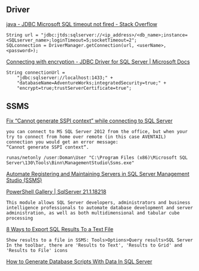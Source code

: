 ## Driver

[java - JDBC Microsoft SQL timeout not fired - Stack Overflow](https://stackoverflow.com/questions/35439885/jdbc-microsoft-sql-timeout-not-fired)

    String url = "jdbc:jtds:sqlserver://<ip_address>/<db_name>;instance=<SQLserver_name>;loginTimeout=5;socketTimeout=2";
    SQLconnection = DriverManager.getConnection(url, <userName>, <password>);


[Connecting with encryption - JDBC Driver for SQL Server | Microsoft Docs](https://docs.microsoft.com/en-us/sql/connect/jdbc/connecting-with-ssl-encryption?view=sql-server-ver16)

    String connectionUrl =
        "jdbc:sqlserver://localhost:1433;" +
        "databaseName=AdventureWorks;integratedSecurity=true;" +
        "encrypt=true;trustServerCertificate=true";

## SSMS

[Fix “Cannot generate SSPI context” while connecting to SQL Server](https://domainwebcenter.com/fix-cannot-generate-sspi-context-while-connecting-to-sql-server/)

	you can connect to MS SQL Server 2012 from the office, but when your try to connect from home over remote (in this case AVENTAIL) connection you would get an error message:
	“Cannot generate SSPI context“.
	
    runas/netonly /user:Doman\User "C:\Program Files (x86)\Microsoft SQL Server\130\Tools\Binn\ManagementStudio\Ssms.exe"



[Automate Registering and Maintaining Servers in SQL Server Management Studio (SSMS)](https://www.mssqltips.com/sqlservertip/3252/automate-registering-and-maintaining-servers-in-sql-server-management-studio-ssms/)



[PowerShell Gallery | SqlServer 21.1.18218](https://www.powershellgallery.com/packages/SqlServer/21.1.18218)

	This module allows SQL Server developers, administrators and business intelligence professionals to automate database development and server administration, as well as both multidimensional and tabular cube processing
	
	
[8 Ways to Export SQL Results To a Text File](https://www.sqlservercentral.com/articles/8-ways-to-export-sql-results-to-a-text-file)

	Show results to a file in SSMS: Tools>Options>Query results>SQL Server
	In the toolbar, there are 'Results to Text', 'Results to Grid' and 'Results to File' icons


[How to Generate Database Scripts With Data In SQL Server](https://www.nuttyabouthosting.co.uk/knowledgebase/article/how-to-generate-database-scripts-with-data-in-sql-server)

